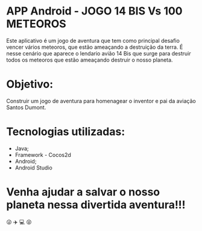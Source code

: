 # APP Android - JOGO 14 BIS Vs 100 METEOROS
Este aplicativo é um jogo de aventura que tem como principal desafio vencer vários meteoros, que estão ameaçando a destruição da terra. É nesse cenário que aparece o lendario avião 14 Bis que surge para destruir todos os meteoros que estão ameaçando destruir o nosso planeta.

# Objetivo:
Construir um jogo de aventura para homenagear o inventor e pai da aviação Santos Dumont.

# Tecnologias utilizadas: 
* Java;
* Framework - Cocos2d
* Android;
* Android Studio

# Venha ajudar a salvar o nosso planeta nessa divertida aventura!!!

:stuck_out_tongue_winking_eye: :airplane: :computer: :stuck_out_tongue_closed_eyes:


